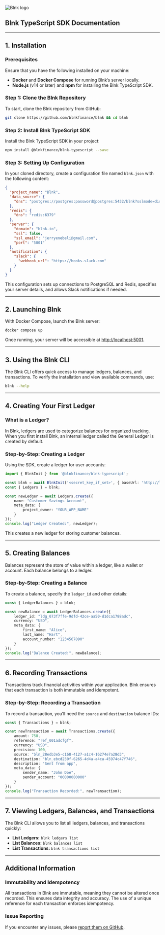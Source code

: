 ![Blnk logo](https://res.cloudinary.com/dmxizylxw/image/upload/v1724847576/blnk_github_logo_eyy2lf.png)

## Blnk TypeScript SDK Documentation


---

## 1. Installation

### Prerequisites
Ensure that you have the following installed on your machine:
- **Docker** and **Docker Compose** for running Blnk’s server locally.
- **Node.js** (v14 or later) and **npm** for installing the Blnk TypeScript SDK.

### Step 1: Clone the Blnk Repository

To start, clone the Blnk repository from GitHub:

```bash
git clone https://github.com/blnkfinance/blnk && cd blnk
```

### Step 2: Install Blnk TypeScript SDK

Install the Blnk TypeScript SDK in your project:

```bash
npm install @blnkfinance/blnk-typescript --save
```

### Step 3: Setting Up Configuration

In your cloned directory, create a configuration file named `blnk.json` with the following content:

```json
{
  "project_name": "Blnk",
  "data_source": {
    "dns": "postgres://postgres:password@postgres:5432/blnk?sslmode=disable"
  },
  "redis": {
    "dns": "redis:6379"
  },
  "server": {
    "domain": "blnk.io",
    "ssl": false,
    "ssl_email": "jerryenebeli@gmail.com",
    "port": "5001"
  },
  "notification": {
    "slack": {
      "webhook_url": "https://hooks.slack.com"
    }
  }
}
```

This configuration sets up connections to PostgreSQL and Redis, specifies your server details, and allows Slack notifications if needed.

---

## 2. Launching Blnk

With Docker Compose, launch the Blnk server:

```bash
docker compose up
```

Once running, your server will be accessible at [http://localhost:5001](http://localhost:5001).

---

## 3. Using the Blnk CLI

The Blnk CLI offers quick access to manage ledgers, balances, and transactions. To verify the installation and view available commands, use:

```bash
blnk --help
```

---

## 4. Creating Your First Ledger

### What is a Ledger?
In Blnk, ledgers are used to categorize balances for organized tracking. When you first install Blnk, an internal ledger called the General Ledger is created by default.

### Step-by-Step: Creating a Ledger

Using the SDK, create a ledger for user accounts:

```typescript
import { BlnkInit } from '@blnkfinance/blnk-typescript';

const blnk = await BlnkInit('<secret_key_if_set>', { baseUrl: 'http://localhost:5001' });
const { Ledgers } = blnk;

const newLedger = await Ledgers.create({
    name: "Customer Savings Account",
    meta_data: {
        project_owner: "YOUR_APP_NAME"
    }
});
console.log("Ledger Created:", newLedger);
```

This creates a new ledger for storing customer balances.

---

## 5. Creating Balances

Balances represent the store of value within a ledger, like a wallet or account. Each balance belongs to a ledger.

### Step-by-Step: Creating a Balance

To create a balance, specify the `ledger_id` and other details:

```typescript
const { LedgerBalances } = blnk;

const newBalance = await LedgerBalances.create({
    ledger_id: "ldg_073f7ffe-9dfd-42ce-aa50-d1dca1788adc",
    currency: "USD",
    meta_data: {
        first_name: "Alice",
        last_name: "Hart",
        account_number: "1234567890"
    }
});
console.log("Balance Created:", newBalance);
```

---

## 6. Recording Transactions

Transactions track financial activities within your application. Blnk ensures that each transaction is both immutable and idempotent.

### Step-by-Step: Recording a Transaction

To record a transaction, you’ll need the `source` and `destination` balance IDs:

```typescript
const { Transactions } = blnk;

const newTransaction = await Transactions.create({
    amount: 750,
    reference: "ref_001adcfgf",
    currency: "USD",
    precision: 100,
    source: "bln_28edb3e5-c168-4127-a1c4-16274e7a28d3",
    destination: "bln_ebcd230f-6265-4d4a-a4ca-45974c47f746",
    description: "Sent from app",
    meta_data: {
        sender_name: "John Doe",
        sender_account: "00000000000"
    }
});
console.log("Transaction Recorded:", newTransaction);
```

---

## 7. Viewing Ledgers, Balances, and Transactions

The Blnk CLI allows you to list all ledgers, balances, and transactions quickly:

- **List Ledgers:** `blnk ledgers list`
- **List Balances:** `blnk balances list`
- **List Transactions:** `blnk transactions list`

---

## Additional Information

### Immutability and Idempotency
All transactions in Blnk are immutable, meaning they cannot be altered once recorded. This ensures data integrity and accuracy. The use of a unique reference for each transaction enforces idempotency.

### Issue Reporting
If you encounter any issues, please [report them on GitHub](https://github.com/blnkfinance/blnk/issues).
